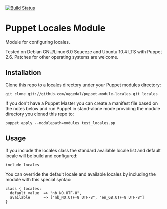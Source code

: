 [![Build Status](https://secure.travis-ci.org/attachmentgenie/puppet-module-locales.png)](http://travis-ci.org/attachmentgenie/puppet-module-locales)

Puppet Locales Module
=====================

Module for configuring locales.

Tested on Debian GNU/Linux 6.0 Squeeze and Ubuntu 10.4 LTS with
Puppet 2.6. Patches for other operating systems are welcome.


Installation
------------

Clone this repo to a locales directory under your Puppet modules directory:

    git clone git://github.com/uggedal/puppet-module-locales.git locales

If you don't have a Puppet Master you can create a manifest file
based on the notes below and run Puppet in stand-alone mode
providing the module directory you cloned this repo to:

    puppet apply --modulepath=modules test_locales.pp


Usage
-----

If you include the locales class the standard available locale list and
default locale will be build and configured:

    include locales

You can override the default locale and available locales by including
the module with this special syntax:

    class { locales:
      default_value  => "nb_NO.UTF-8",
      available      => ["nb_NO.UTF-8 UTF-8", "en_GB.UTF-8 UTF-8"]
    }
